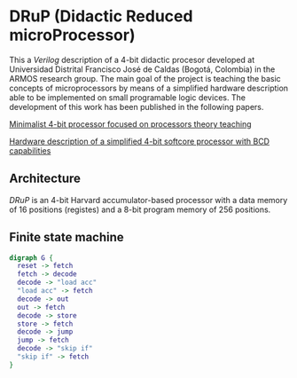 # DRuP (Didactic Reduced microProcessor)

This a _Verilog_ description of a 4-bit didactic procesor developed at Universidad Distrital Francisco José de Caldas (Bogotá, Colombia) in the ARMOS research group. The main goal of the project is teaching the basic concepts of microprocessors by means of a simplified hardware description able to be implemented on small programable logic devices. The development of this work has been published in the following papers.

[Minimalist 4-bit processor focused on processors theory teaching](https://indjst.org/articles/minimalist-4-bit-processor-focused-on-processors-theory-teaching)

[Hardware description of a simplified 4-bit softcore processor with BCD capabilities](http://ijece.iaescore.com/index.php/IJECE/article/view/19346)

## Architecture

_DRuP_ is an 4-bit Harvard accumulator-based processor with a data memory of 16 positions (registes) and a 8-bit program memory of 256 positions.

## Finite state machine

````dot
digraph G {
  reset -> fetch
  fetch -> decode
  decode -> "load acc"
  "load acc" -> fetch
  decode -> out
  out -> fetch
  decode -> store
  store -> fetch
  decode -> jump
  jump -> fetch
  decode -> "skip if"
  "skip if" -> fetch
}
